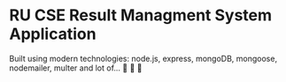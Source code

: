 # RU CSE Result Managment System Application

Built using modern technologies: node.js, express, mongoDB, mongoose, nodemailer, multer and lot of... 🙂 🙂 🙂
